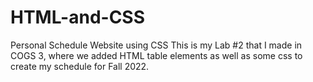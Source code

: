# HTML-and-CSS
Personal Schedule Website using CSS
This is my Lab #2 that I made in COGS 3, where we added HTML table elements as well as some css to create my schedule for Fall 2022.
